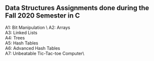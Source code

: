 Data Structures Assignments done during the Fall 2020 Semester in C
------------------------------------------------------------------------
 A1: Bit Manipulation \ 
 A2: Arrays\
 A3: Linked Lists\
 A4: Trees\
 A5: Hash Tables\
 A6: Advanced Hash Tables\
 A7: Unbeatable Tic-Tac-toe Computer\
